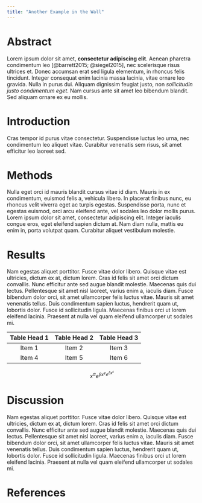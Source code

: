 ```yaml
---
title: "Another Example in the Wall"
---
```


# Abstract #
Lorem ipsum dolor sit amet, **consectetur adipiscing elit**. Aenean pharetra condimentum leo [@barrett2015; @siegel2015], nec scelerisque risus ultrices et. Donec accumsan erat sed ligula elementum, in rhoncus felis tincidunt. Integer consequat enim lacinia massa lacinia, vitae ornare leo gravida. Nulla in purus dui. Aliquam dignissim feugiat justo, non *sollicitudin justo condimentum eget*. Nam cursus ante sit amet leo bibendum blandit. Sed aliquam ornare ex eu mollis. 
# Introduction #
Cras tempor id purus vitae consectetur. Suspendisse luctus leo urna, nec condimentum leo aliquet vitae. Curabitur venenatis sem risus, sit amet efficitur leo laoreet sed.

# Methods #

Nulla eget orci id mauris blandit cursus vitae id diam. Mauris in ex condimentum, euismod felis a, vehicula libero. In placerat finibus nunc, eu rhoncus velit viverra eget ac turpis egestas. Suspendisse porta, nunc et egestas euismod, orci arcu eleifend ante, vel sodales leo dolor mollis purus. Lorem ipsum dolor sit amet, consectetur adipiscing elit. Integer iaculis congue eros, eget eleifend sapien dictum at. Nam diam nulla, mattis eu enim in, porta volutpat quam. Curabitur aliquet vestibulum molestie.

# Results #
Nam egestas aliquet porttitor. Fusce vitae dolor libero. Quisque vitae est ultricies, dictum ex at, dictum lorem. Cras id felis sit amet orci dictum convallis. Nunc efficitur ante sed augue blandit molestie. Maecenas quis dui lectus. Pellentesque sit amet nisl laoreet, varius enim a, iaculis diam. Fusce bibendum dolor orci, sit amet ullamcorper felis luctus vitae. Mauris sit amet venenatis tellus. Duis condimentum sapien luctus, hendrerit quam ut, lobortis dolor. Fusce id sollicitudin ligula. Maecenas finibus orci ut lorem eleifend lacinia. Praesent at nulla vel quam eleifend ullamcorper ut sodales mi.

| **Table Head 1** | **Table Head 2** | **Table Head 3** |
| :--------------: | :--------------: | :--------------: |
|      Item 1      |      Item 2      |      Item 3      |
|      Item 4      |      Item 5      |      Item 6      |


$$x^{\alpha} e^{\beta x^{\gamma} e^{\delta x^{\epsilon}}}$$

# Discussion #
Nam egestas aliquet porttitor. Fusce vitae dolor libero. Quisque vitae est ultricies, dictum ex at, dictum lorem. Cras id felis sit amet orci dictum convallis. Nunc efficitur ante sed augue blandit molestie. Maecenas quis dui lectus. Pellentesque sit amet nisl laoreet, varius enim a, iaculis diam. Fusce bibendum dolor orci, sit amet ullamcorper felis luctus vitae. Mauris sit amet venenatis tellus. Duis condimentum sapien luctus, hendrerit quam ut, lobortis dolor. Fusce id sollicitudin ligula. Maecenas finibus orci ut lorem eleifend lacinia. Praesent at nulla vel quam eleifend ullamcorper ut sodales mi.


# References #
